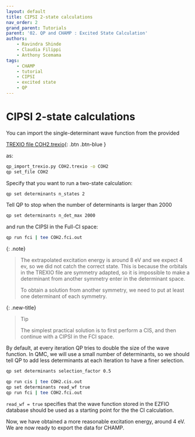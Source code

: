 ```yaml
---
layout: default
title: CIPSI 2-state calculations
nav_order: 2
grand_parent: Tutorials
parent: '02. QP and CHAMP : Excited State Calculation'
authors:
    - Ravindra Shinde
    - Claudia Filippi
    - Anthony Scemama
tags:
    - CHAMP
    - tutorial
    - CIPSI
    - excited state
    - QP
---
```


# CIPSI 2-state calculations

You can import the single-determinant wave function from the provided

[TREXIO file
COH2.trexio](https://github.com/TREX-CoE/school-slovakia-2022/raw/master/docs/TrexioFiles/COH2.trexio){: .btn .btn-blue }

as:

```bash
qp_import_trexio.py COH2.trexio -o COH2
qp set_file COH2
```

Specify that you want to run a two-state calculation:

```bash
qp set determinants n_states 2
```

Tell QP to stop when the number of determinants is larger than 2000

```bash
qp set determinants n_det_max 2000
```

and run the CIPSI in the Full-CI space:

```bash
qp run fci | tee COH2.fci.out
```

{: .note}
>The extrapolated excitation energy is around 8 eV and we expect 4 ev, so
we did not catch the correct state. This is because the orbitals in the
TREXIO file are symmetry adapted, so it is impossible to make a
determinant from another symmetry enter in the determinant space.
>
>To obtain a solution from another symmetry, we need to put at least one
determinant of each symmetry.


{: .new-title}
> Tip
>
>The simplest practical solution is to first perform a CIS, and then
continue with a CIPSI in the FCI space.


By default, at every iteration QP tries to double the size of the wave
function. In QMC, we will use a small number of determinants, so we
should tell QP to add less determinants at each iteration to have a
finer selection.

```bash
qp set determinants selection_factor 0.5
```

```bash
qp run cis | tee COH2.cis.out
qp set determinants read_wf true
qp run fci | tee COH2.fci.out
```

`read_wf = true` specifies that the wave function stored in the EZFIO
database should be used as a starting point for the the CI calculation.

Now, we have obtained a more reasonable excitation energy, around 4 eV.
We are now ready to export the data for CHAMP.